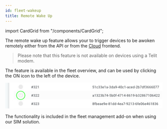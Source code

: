 ```yaml
---
id: fleet-wakeup
title: Remote Wake Up
---
```

import CardGrid from "/components/CardGrid";

The remote wake up feature allows your to trigger devices to be awoken remotely either from the API or from the [Cloud](https://www.autopi.io/software-platform/cloud-management) frontend.

> Please note that this feature is not available on devices using a Telit modem.

The feature is available in the fleet overview, and can be used by clicking the ON icon to the left of the device.

![fleetoverview wakeup](/img/cloud/device_management/triggers/remote_wakeup/fleet-overview-wakeup.jpg)

The functionality is included in the fleet management add-on when using our SIM solution.

